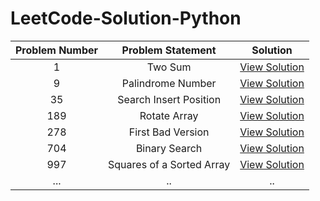 # LeetCode-Solution-Python

|Problem Number|Problem Statement|Solution|
|:---:|:---:|:---:|
| 1 | Two Sum | [View Solution](https://github.com/anurag629/LeetCode-Solution/tree/main/1.%20Two%20Sum) |
| 9 | Palindrome Number | [View Solution](https://github.com/anurag629/LeetCode-Solution/tree/main/9.%20Palindrome%20Number) |
| 35 | Search Insert Position | [View Solution](https://github.com/anurag629/LeetCode-Solution/tree/main/35.%20Search%20Insert%20Position) |
| 189 | Rotate Array | [View Solution](https://github.com/anurag629/LeetCode-Python-Solution/tree/main/189.%20Rotate%20Array) |
| 278 | First Bad Version | [View Solution](https://github.com/anurag629/LeetCode-Solution/tree/main/278.%20First%20Bad%20Version) |
| 704 | Binary Search | [View Solution](https://github.com/anurag629/LeetCode-Solution/tree/main/704.%20Binary%20Search) |
| 997 | Squares of a Sorted Array | [View Solution](https://github.com/anurag629/LeetCode-Solution/tree/main/977.%20Squares%20of%20a%20Sorted%20Array) |
| ... | .. | .. |
